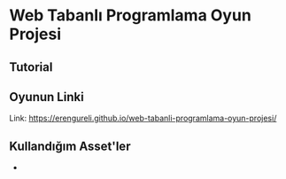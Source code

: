 # Web Tabanlı Programlama Oyun Projesi

## Tutorial

## Oyunun Linki
Link: https://erengureli.github.io/web-tabanli-programlama-oyun-projesi/

## Kullandığım Asset'ler
- []()
